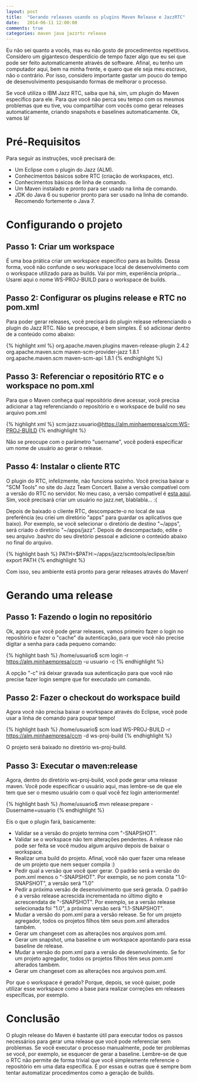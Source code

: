 ```yaml
---
layout: post
title:  "Gerando releases usando os plugins Maven Release e JazzRTC"
date:   2014-06-11 12:00:00
comments: true
categories: maven java jazzrtc release
---
```


Eu não sei quanto a vocês, mas eu não gosto de procedimentos repetitivos. Considero um gigantesco desperdício de tempo fazer algo que eu sei que pode ser feito automaticamente através de software. Afinal, eu tenho um computador aqui, bem na minha frente, e quero que ele seja meu escravo, não o contrário. Por isso, considero importante gastar um pouco do tempo de desenvolvimento pesquisando formas de melhorar o processo. 

Se você utiliza o IBM Jazz RTC, saiba que há, sim, um plugin do Maven específico para ele. Para que você não perca seu tempo com os mesmos problemas que eu tive, vou compartilhar com vocês como gerar releases automaticamente, criando snapshots e baselines automaticamente. Ok, vamos lá!

# Pré-Requisitos

Para seguir as instruções, você precisará de:

* Um Eclipse com o plugin do Jazz (ALM).
* Conhecimentos básicos sobre RTC (criação de workspaces, etc).
* Conhecimentos básicos de linha de comando.
* Um Maven instalado e pronto para ser usado na linha de comando.
* JDK do Java 6 ou superior pronto para ser usado na linha de comando. Recomendo fortemente o Java 7. 

# Configurando o projeto

## Passo 1: Criar um workspace 

É uma boa prática criar um workspace específico para as builds. Dessa forma, você não confunde o seu workspace local de desenvolvimento com o workspace utilizado para as builds. Vai por mim, experiência própria... Usarei aqui o nome WS-PROJ-BUILD para o workspace de builds.

## Passo 2: Configurar os plugins release e RTC no pom.xml

Para poder gerar releases, você precisará do plugin release referenciando o plugin do Jazz RTC. Não se preocupe, é bem simples. É só adicionar dentro de <build><plugins> a conteúdo como abaixo:

{% highlight xml %}
<build>
    <plugins>
        <!-- Outros plugins aqui -->
        <plugin>
            <groupId>org.apache.maven.plugins</groupId>
            <artifactId>maven-release-plugin</artifactId>
            <version>2.4.2</version>
            <dependencies>
                <dependency>
                    <groupId>org.apache.maven.scm</groupId>
                    <artifactId>maven-scm-provider-jazz</artifactId>
                    <version>1.8.1</version>
                </dependency>
                <dependency>
                    <groupId>org.apache.maven.scm</groupId>
                    <artifactId>maven-scm-api</artifactId>
                    <version>1.8.1</version>
                </dependency>
            </dependencies>
        </plugin>
        <!-- Outros plugins aqui -->
    </plugins>
{% endhighlight %}

## Passo 3: Referenciar o repositório RTC e o workspace no pom.xml

Para que o Maven conheça qual repositório deve acessar, você precisa adicionar a tag <scm> referenciando o repositório e o workspace de build no seu arquivo pom.xml

{% highlight xml %}
<scm>
<connection>scm:jazz:usuario@https://alm.minhaempresa/ccm:WS-PROJ-BUILD</connection> 
</scm>
{% endhighlight %}

Não se preocupe com o parâmetro "username", você poderá especificar um nome de usuário ao gerar o release.

## Passo 4: Instalar o cliente RTC

O plugin do RTC, infelizmente, não funciona sozinho. Você precisa baixar o "SCM Tools" no site do Jazz Team Concert. Baixe a versão compatível com a versão do RTC no servidor. No meu caso, a versão compatível é [esta aqui](https://jazz.net/downloads/rational-team-concert/releases/4.0.2/RTC-scmTools-Linux-4.0.2.zip). Sim, você precisará criar um usuário no jazz.net, blablabla... :(

Depois de baixado o cliente RTC, descompacte-o no local de sua preferência (eu criei um diretório "apps" para guardar os aplicativos que baixo). Por exemplo, se você selecionar o diretório de destino "~/apps", será criado o diretório "~/apps/jazz". Depois de descompactado, edite o seu arquivo .bashrc do seu diretório pessoal e adicione o conteúdo abaixo no final do arquivo. 

{% highlight bash %}
PATH=$PATH:~/apps/jazz/scmtools/eclipse/bin
export PATH
{% endhighlight %}

Com isso, seu ambiente está pronto para gerar releases através do Maven!

# Gerando uma release

## Passo 1: Fazendo o login no repositório

Ok, agora que você pode gerar releases, vamos primeiro fazer o login no repositório e fazer o "cache" da autenticação, para que você não precise digitar a senha para cada pequeno comando:

{% highlight bash %}
/home/usuario$ scm login -r https://alm.minhaempresa/ccm -u usuario -c
{% endhighlight %}

A opção "-c" irá deixar gravada sua autenticação para que você não precise fazer login sempre que for executado um comando.

## Passo 2: Fazer o checkout do workspace build

Agora você não precisa baixar o workspace através do Eclipse, você pode usar a linha de comando para poupar tempo!

{% highlight bash %}
/home/usuario$ scm load WS-PROJ-BUILD -r https://alm.minhaempresa/ccm -d ws-proj-build
{% endhighlight %}

O projeto será baixado no diretório ws-proj-build.

## Passo 3: Executar o maven:release

Agora, dentro do diretório ws-proj-build, você pode gerar uma release maven. Você pode especificar o usuário aqui, mas lembre-se de que ele tem que ser o mesmo usuário com o qual você fez login anteriormente! 

{% highlight bash %}
/home/usuario$ mvn release:prepare -Dusername=usuario
{% endhighlight %}

Eis o que o plugin fará, basicamente:

* Validar se a versão do projeto termina com "-SNAPSHOT". 
* Validar se o workspace não tem alterações pendentes. A release não pode ser feita se você mudou algum arquivo depois de baixar o workspace. 
* Realizar uma build do projeto. Afinal, você não quer fazer uma release de um projeto que nem sequer compila :)
* Pedir qual a versão que você quer gerar. O padrão será a versão do pom.xml menos o "-SNAPSHOT". Por exemplo, se no pom consta "1.0-SNAPSHOT", a versão será "1.0"
* Pedir a próxima versão de desenvolvimento que será gerada. O padrão é a versão release acrescida incrementada no último dígito e acrescendata de "-SNAPSHOT". Por exemplo, se a versão release selecionada foi "1.0", a próxima versão será "1.1-SNAPSHOT".
* Mudar a versão do pom.xml para a versão release. Se for um projeto agregador, todos os projetos filhos têm seus pom.xml alterados também.
* Gerar um changeset com as alterações nos arquivos pom.xml.
* Gerar um snapshot, uma baseline e um workspace apontando para essa baseline de release.
* Mudar a versão do pom.xml para a versão de desenvolvimento. Se for um projeto agregador, todos os projetos filhos têm seus pom.xml alterados também.
* Gerar um changeset com as alterações nos arquivos pom.xml.

Por que o workspace é gerado? Porque, depois, se você quiser, pode utilizar esse workspace como a base para realizar correções em releases específicas, por exemplo.

# Conclusão

O plugin release do Maven é bastante útil para executar todos os passos necessários para gerar uma release que você pode referenciar sem problemas. Se você executar o processo manualmente, pode ter problemas se você, por exemplo, se esquecer de gerar a baseline. Lembre-se de que o RTC não permite de forma trivial que você simplesmente referencie o repositório em uma data específica. É por essas e outras que é sempre bom tentar automatizar procedimentos como a geração de builds.







